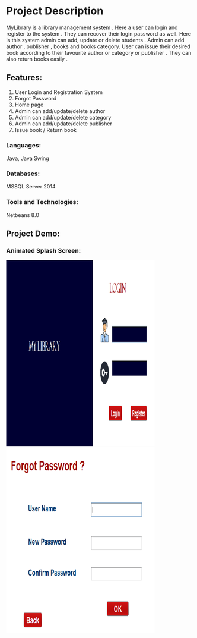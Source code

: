 # Project Description  
MyLibrary is a library management system . Here a user can login and register to the system . They can recover their login password as well. Here is this system admin can add, update or delete students . Admin can add author , publisher , books and books category. User can issue their desired book according to their favourite author or category or publisher . They can also return books easily . 

## Features:
1. User Login and Registration System
2. Forgot Password
3. Home page
4. Admin can add/update/delete author
5. Admin can add/update/delete category
6. Admin can add/update/delete publisher
7. Issue book / Return book

### Languages: 
Java, Java Swing

### Databases:
MSSQL Server 2014 

### Tools and Technologies: 
Netbeans 8.0

## Project Demo:
### Animated Splash Screen:
<img src="./S_Shot/login.PNG" width="400" height="500" title="" /> 
<img src="./S_Shot/forgot.PNG" width="400" height="500" title="" /> 







